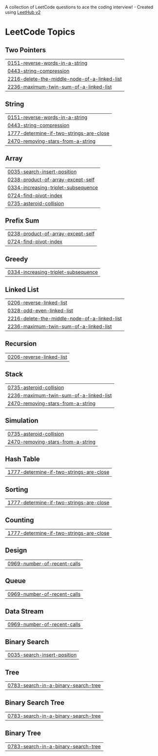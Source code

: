 A collection of LeetCode questions to ace the coding interview! - Created using [LeetHub v2](https://github.com/arunbhardwaj/LeetHub-2.0)
<!---LeetCode Topics Start-->
# LeetCode Topics
## Two Pointers
|  |
| ------- |
| [0151-reverse-words-in-a-string](https://github.com/siddarthx07/Leetcode-Solutions/tree/master/0151-reverse-words-in-a-string) |
| [0443-string-compression](https://github.com/siddarthx07/Leetcode-Solutions/tree/master/0443-string-compression) |
| [2216-delete-the-middle-node-of-a-linked-list](https://github.com/siddarthx07/Leetcode-Solutions/tree/master/2216-delete-the-middle-node-of-a-linked-list) |
| [2236-maximum-twin-sum-of-a-linked-list](https://github.com/siddarthx07/Leetcode-Solutions/tree/master/2236-maximum-twin-sum-of-a-linked-list) |
## String
|  |
| ------- |
| [0151-reverse-words-in-a-string](https://github.com/siddarthx07/Leetcode-Solutions/tree/master/0151-reverse-words-in-a-string) |
| [0443-string-compression](https://github.com/siddarthx07/Leetcode-Solutions/tree/master/0443-string-compression) |
| [1777-determine-if-two-strings-are-close](https://github.com/siddarthx07/Leetcode-Solutions/tree/master/1777-determine-if-two-strings-are-close) |
| [2470-removing-stars-from-a-string](https://github.com/siddarthx07/Leetcode-Solutions/tree/master/2470-removing-stars-from-a-string) |
## Array
|  |
| ------- |
| [0035-search-insert-position](https://github.com/siddarthx07/Leetcode-Solutions/tree/master/0035-search-insert-position) |
| [0238-product-of-array-except-self](https://github.com/siddarthx07/Leetcode-Solutions/tree/master/0238-product-of-array-except-self) |
| [0334-increasing-triplet-subsequence](https://github.com/siddarthx07/Leetcode-Solutions/tree/master/0334-increasing-triplet-subsequence) |
| [0724-find-pivot-index](https://github.com/siddarthx07/Leetcode-Solutions/tree/master/0724-find-pivot-index) |
| [0735-asteroid-collision](https://github.com/siddarthx07/Leetcode-Solutions/tree/master/0735-asteroid-collision) |
## Prefix Sum
|  |
| ------- |
| [0238-product-of-array-except-self](https://github.com/siddarthx07/Leetcode-Solutions/tree/master/0238-product-of-array-except-self) |
| [0724-find-pivot-index](https://github.com/siddarthx07/Leetcode-Solutions/tree/master/0724-find-pivot-index) |
## Greedy
|  |
| ------- |
| [0334-increasing-triplet-subsequence](https://github.com/siddarthx07/Leetcode-Solutions/tree/master/0334-increasing-triplet-subsequence) |
## Linked List
|  |
| ------- |
| [0206-reverse-linked-list](https://github.com/siddarthx07/Leetcode-Solutions/tree/master/0206-reverse-linked-list) |
| [0328-odd-even-linked-list](https://github.com/siddarthx07/Leetcode-Solutions/tree/master/0328-odd-even-linked-list) |
| [2216-delete-the-middle-node-of-a-linked-list](https://github.com/siddarthx07/Leetcode-Solutions/tree/master/2216-delete-the-middle-node-of-a-linked-list) |
| [2236-maximum-twin-sum-of-a-linked-list](https://github.com/siddarthx07/Leetcode-Solutions/tree/master/2236-maximum-twin-sum-of-a-linked-list) |
## Recursion
|  |
| ------- |
| [0206-reverse-linked-list](https://github.com/siddarthx07/Leetcode-Solutions/tree/master/0206-reverse-linked-list) |
## Stack
|  |
| ------- |
| [0735-asteroid-collision](https://github.com/siddarthx07/Leetcode-Solutions/tree/master/0735-asteroid-collision) |
| [2236-maximum-twin-sum-of-a-linked-list](https://github.com/siddarthx07/Leetcode-Solutions/tree/master/2236-maximum-twin-sum-of-a-linked-list) |
| [2470-removing-stars-from-a-string](https://github.com/siddarthx07/Leetcode-Solutions/tree/master/2470-removing-stars-from-a-string) |
## Simulation
|  |
| ------- |
| [0735-asteroid-collision](https://github.com/siddarthx07/Leetcode-Solutions/tree/master/0735-asteroid-collision) |
| [2470-removing-stars-from-a-string](https://github.com/siddarthx07/Leetcode-Solutions/tree/master/2470-removing-stars-from-a-string) |
## Hash Table
|  |
| ------- |
| [1777-determine-if-two-strings-are-close](https://github.com/siddarthx07/Leetcode-Solutions/tree/master/1777-determine-if-two-strings-are-close) |
## Sorting
|  |
| ------- |
| [1777-determine-if-two-strings-are-close](https://github.com/siddarthx07/Leetcode-Solutions/tree/master/1777-determine-if-two-strings-are-close) |
## Counting
|  |
| ------- |
| [1777-determine-if-two-strings-are-close](https://github.com/siddarthx07/Leetcode-Solutions/tree/master/1777-determine-if-two-strings-are-close) |
## Design
|  |
| ------- |
| [0969-number-of-recent-calls](https://github.com/siddarthx07/Leetcode-Solutions/tree/master/0969-number-of-recent-calls) |
## Queue
|  |
| ------- |
| [0969-number-of-recent-calls](https://github.com/siddarthx07/Leetcode-Solutions/tree/master/0969-number-of-recent-calls) |
## Data Stream
|  |
| ------- |
| [0969-number-of-recent-calls](https://github.com/siddarthx07/Leetcode-Solutions/tree/master/0969-number-of-recent-calls) |
## Binary Search
|  |
| ------- |
| [0035-search-insert-position](https://github.com/siddarthx07/Leetcode-Solutions/tree/master/0035-search-insert-position) |
## Tree
|  |
| ------- |
| [0783-search-in-a-binary-search-tree](https://github.com/siddarthx07/Leetcode-Solutions/tree/master/0783-search-in-a-binary-search-tree) |
## Binary Search Tree
|  |
| ------- |
| [0783-search-in-a-binary-search-tree](https://github.com/siddarthx07/Leetcode-Solutions/tree/master/0783-search-in-a-binary-search-tree) |
## Binary Tree
|  |
| ------- |
| [0783-search-in-a-binary-search-tree](https://github.com/siddarthx07/Leetcode-Solutions/tree/master/0783-search-in-a-binary-search-tree) |
<!---LeetCode Topics End-->